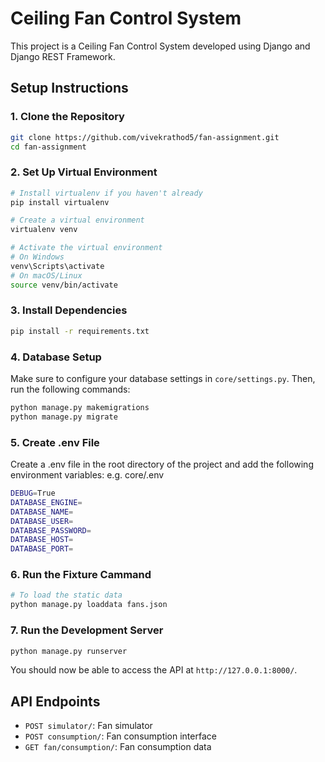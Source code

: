 # Ceiling Fan Control System

This project is a Ceiling Fan Control System developed using Django and Django REST Framework.

## Setup Instructions

### 1. Clone the Repository

```bash
git clone https://github.com/vivekrathod5/fan-assignment.git
cd fan-assignment
```

### 2. Set Up Virtual Environment

```bash
# Install virtualenv if you haven't already
pip install virtualenv

# Create a virtual environment
virtualenv venv

# Activate the virtual environment
# On Windows
venv\Scripts\activate
# On macOS/Linux
source venv/bin/activate
```

### 3. Install Dependencies

```bash
pip install -r requirements.txt
```

### 4. Database Setup

Make sure to configure your database settings in `core/settings.py`. Then, run the following commands:

```bash
python manage.py makemigrations
python manage.py migrate
```

### 5. Create .env File

Create a .env file in the root directory of the project and add the following environment variables:
e.g. core/.env
```bash
DEBUG=True
DATABASE_ENGINE=
DATABASE_NAME=
DATABASE_USER=
DATABASE_PASSWORD=
DATABASE_HOST=
DATABASE_PORT=

```

### 6. Run the Fixture Cammand

```bash
# To load the static data
python manage.py loaddata fans.json
```

### 7. Run the Development Server

```bash
python manage.py runserver
```

You should now be able to access the API at `http://127.0.0.1:8000/`.

## API Endpoints
- `POST simulator/`: Fan simulator
- `POST consumption/`: Fan consumption interface
- `GET fan/consumption/`: Fan consumption data

